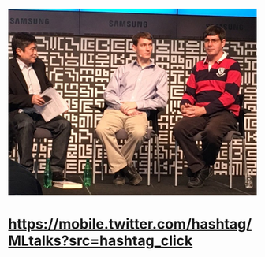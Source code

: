 
![](https://github.com/MicrohexHQ/ml-agents/blob/master/U/AI/ArtBoard%20Image%20(554).jpg)

# https://mobile.twitter.com/hashtag/MLtalks?src=hashtag_click
